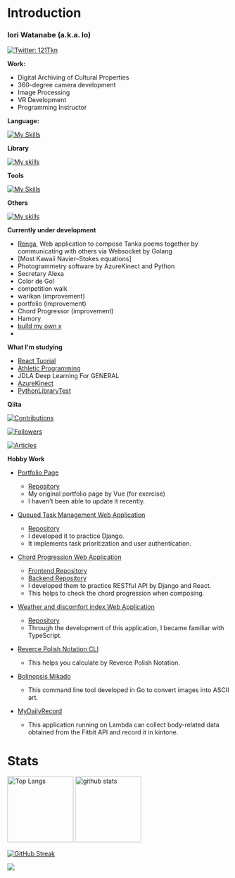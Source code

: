 # Introduction



### Iori Watanabe (a.k.a. Io)

[![Twitter: 121Tkn](https://img.shields.io/twitter/follow/121Tkn?style=social)](https://twitter.com/121Tkn)

**Work:**

- Digital Archiving of Cultural Properties
- 360-degree camera development
- Image Processing
- VR Development
- Programming Instructor

**Language:**

[![My Skills](https://skillicons.dev/icons?i=python,js,ts,cs,rust,c,cpp,go,ruby,kotlin,dart,bash,nim,swift,java,scala)](https://skillicons.dev)

**Library**

[![My skills](https://skillicons.dev/icons?i=nodejs,react,django,flask,nextjs,pytorch,actix,rails,flutter)](https://skillicons.dev)

**Tools**

[![My Skills](https://skillicons.dev/icons?i=ps,ai,ae,pr)](https://skillicons.dev)

**Others**

[![My skills](https://skillicons.dev/icons?i=linux,bash,unity,vscode,wasm,mysql,postgresql,sqlite,tailwind,bootstrap,blender,git,github,docker,arduino,aws,figma)](https://skillicons.dev)

**Currently under development**

- [Renga](https://github.com/iorn121/renga), Web application to compose Tanka poems together by communicating with others via Websocket by Golang
- [Most Kawaii Navier–Stokes equations]
- Photogrammetry software by AzureKinect and Python
- Secretary Alexa
- Color de Go!
- competition walk
- warikan (improvement)
- portfolio (improvement)
- Chord Progressor (improvement)
- Hamory
- [build my own x](https://github.com/codecrafters-io/build-your-own-x)
- 

**What I'm studying**
- [React Tuorial](https://www.udemy.com/course/react_stepup/learn/lecture/24823314#content)
- [Athletic Programming](https://github.com/iorn121/AtCoder)
- JDLA Deep Learning For GENERAL
- [AzureKinect](https://github.com/iorn121/AzureKinectPython)
- [PythonLibraryTest](https://github.com/iorn121/PythonLibTest)

**Qiita**

[![Contributions](https://badgen.org/img/qiita/iorn121/contributions?style=flat-square)](https://qiita.com/iorn121)

[![Followers](https://badgen.org/img/qiita/iorn121/followers?style=flat-square)](https://qiita.com/iorn121)

[![Articles](https://badgen.org/img/qiita/iorn121/articles?style=flat-square)](https://qiita.com/iorn121)

**Hobby Work**

- [Portfolio Page](https://iorn121.github.io/)

  - [Repository](https://github.com/iorn121/iorn121.github.io)
  - My original portfolio page by Vue (for exercise)
  - I haven't been able to update it recently.

- [Queued Task Management Web Application](https://tasque.herokuapp.com/)

  - [Repository](https://github.com/iorn121/Tasque)
  - I developed it to practice Django.
  - It implements task prioritization and user authentication.

- [Chord Progression Web Application](https://iorn121.github.io/ChordProgressor/)

  - [Frontend Repository](https://github.com/iorn121/ChordProgressor)
  - [Backend Repository](https://github.com/iorn121/ChordProgressor-API)
  - I developed them to practice RESTful API by Django and React.
  - This helps to check the chord progression when composing.

- [Weather and discomfort index Web Application](https://symphonious-hotteok-b485d8.netlify.app/)

  - [Repository](https://github.com/iorn121/weather-app)
  - Through the development of this application, I became familiar with TypeScript.

- [Reverce Polish Notation CLI](https://github.com/iorn121/rust_RPN_cli)

  - This helps you calculate by Reverce Polish Notation.

- [Bolinopsis Mikado](https://github.com/iorn121/BolinopsisMikado)

  - This command line tool developed in Go to convert images into ASCII art.

- [MyDailyRecord](https://github.com/iorn121/MyDailyRecord)
  - This application running on Lambda can collect body-related data obtained from the Fitbit API and record it in kintone.

# Stats

<p align="left"> 
  <img alt="Top Langs" height="150px" src="https://github-readme-stats.vercel.app/api/top-langs/?username=iorn121&layout=compact&show_icons=true&theme=vue&hide=jupyter%20notebook,Makefile" />
  <img alt="github stats" height="150px" src="https://github-readme-stats.vercel.app/api?username=iorn121&theme=vue&show_icons=ture" />
</p>

[![GitHub Streak](http://github-readme-streak-stats.herokuapp.com?user=iorn121&theme=vue&date_format=%5BY%20%5DM%20j)](https://git.io/streak-stats)

![](https://github-profile-summary-cards.vercel.app/api/cards/profile-details?username=iorn121&theme=vue)

